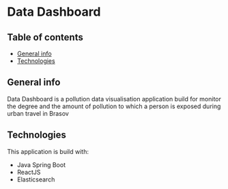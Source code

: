 # Data Dashboard

## Table of contents
* [General info](#general-info)
* [Technologies](#technologies)

## General info
Data Dashboard is a pollution data visualisation application build for monitor the degree and the amount of pollution to which a person is exposed during urban travel in Brasov
	
## Technologies
This application is build with:
* Java Spring Boot 
* ReactJS 
* Elasticsearch  
 

